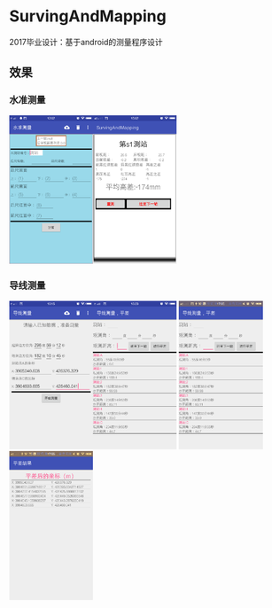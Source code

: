 # SurvingAndMapping
2017毕业设计：基于android的测量程序设计


## 效果

### 水准测量

<img src="screenshot/1.png" width="30%" height="30%"/><img src="screenshot/2.png" width="30%" height="30%"/>

### 导线测量

<img src="screenshot/4.png" width="30%" height="30%"/><img src="screenshot/5.png" width="30%" height="30%"/>
<img src="screenshot/6.png" width="30%" height="30%"/><img src="screenshot/7.png" width="30%" height="30%"/>



